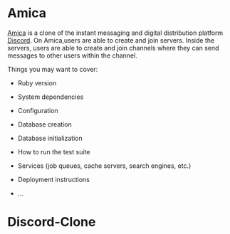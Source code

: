 # Amica

[Amica](https://amica-aa.herokuapp.com/#/) is a clone of the instant messaging and digital distribution platform 
[Discord](https://discord.com/). On Amica,users are able to create and join servers. Inside the servers, users 
are able to create and join channels where they can send messages to other users within the channel. 

Things you may want to cover:

* Ruby version

* System dependencies

* Configuration

* Database creation

* Database initialization

* How to run the test suite

* Services (job queues, cache servers, search engines, etc.)

* Deployment instructions

* ...
# Discord-Clone
